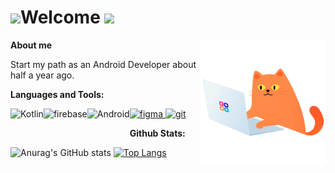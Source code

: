 # <img src="https://raw.githubusercontent.com/MartinHeinz/MartinHeinz/master/wave.gif" width="30px">Welcome <a href="https://github.com/Meghna-DAS/github-profile-views-counter"><img src="https://komarev.com/ghpvc/?username=Bejussi"></a>

<img align="right" alt="GIF" src="https://github.com/Bejussi/Bejussi/blob/main/contacts.gif" width="200px"/>

**About me**

Start my path as an Android Developer about half a year ago.  

**Languages and Tools:**  

<a href="https://kotlinlang.org" target="_blank"><img align="left" alt="Kotlin" height ="42px" src="https://raw.githubusercontent.com/rahul-jha98/github_readme_icons/main/language_and_tools/square/kotlin/kotlin.svg"></a>
<a href="https://firebase.google.com/" target="_blank"> <img align="left" src="https://raw.githubusercontent.com/rahul-jha98/github_readme_icons/main/language_and_tools/square/firebase/firebase.svg" alt="firebase" height ="42px"/> </a>
<a href="https://developer.android.com" target="_blank"> <img align="left" alt="Android" height ="42px" src="https://raw.githubusercontent.com/rahul-jha98/github_readme_icons/main/language_and_tools/square/android/android.svg"> </a>
<a href="https://www.figma.com/" target="_blank"> <img src="https://raw.githubusercontent.com/rahul-jha98/github_readme_icons/main/language_and_tools/square/figma/figma.svg" alt="figma" height='42px'/> </a>
<a href="https://www.figma.com/" target="_blank"> <img src="https://raw.githubusercontent.com/rahul-jha98/github_readme_icons/main/language_and_tools/square/git-scm/git-scm.svg" alt="git" height='42px'/> </a>

**Github Stats:**

![Anurag's GitHub stats](https://github-readme-stats.vercel.app/api?username=bejussi&show_icons=true&theme=default) 
[![Top Langs](https://github-readme-stats.vercel.app/api/top-langs/?username=bejussi&layout=compact)](https://github.com/anuraghazra/github-readme-stats) 


